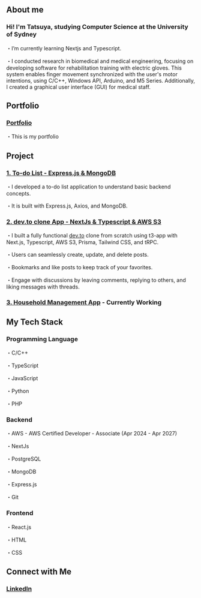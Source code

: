 ## About me
### Hi! I'm Tatsuya, studying Computer Science at the University of Sydney
・I’m currently learning Nextjs and Typescript.

・I conducted research in biomedical and medical engineering, focusing on developing software for rehabilitation training with electric gloves. This system enables finger movement synchronized with the user's motor intentions, using C/C++, Windows API, Arduino, and M5 Series. Additionally, I created a graphical user interface (GUI) for medical staff.

## Portfolio
### [Portfolio](https://tatsuya-naka.github.io/profile/)

・This is my portfolio

## Project
### [1. To-do List - Express.js & MongoDB](https://github.com/Tatsuya-Naka/To-do-list-using-Express.js-and-MongoDB)

・I developed a to-do list application to understand basic backend concepts. 

・It is built with Express.js, Axios, and MongoDB.
### [2. dev.to clone App - NextJs & Typescript & AWS S3](https://github.com/Tatsuya-Naka/blogging-clone)

・I built a fully functional [dev.to](https://dev.to/) clone from scratch using t3-app with Next.js, Typescript, AWS S3, Prisma, Tailwind CSS, and tRPC.

・Users can seamlessly create, update, and delete posts.

・Bookmarks and like posts to keep track of your favorites.

・Engage with discussions by leaving comments, replying to others, and liking messages with threads.

### [3. Household Management App](https://github.com/Tatsuya-Naka/household-management) - Currently Working

## My Tech Stack
### Programming Language
・C/C++

・TypeScript

・JavaScript

・Python

・PHP

### Backend 
・AWS - AWS Certified Developer - Associate (Apr 2024 - Apr 2027)

・NextJs

・PostgreSQL

・MongoDB

・Express.js

・Git


### Frontend
・React.js

・HTML

・CSS

## Connect with Me
### [LinkedIn](https://www.linkedin.com/in/tatsuya-nakagomi-9231a7239/)
